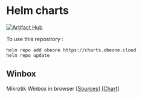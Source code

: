 # Helm charts
[![Artifact Hub](https://img.shields.io/endpoint?url=https://artifacthub.io/badge/repository/obeone)](https://artifacthub.io/packages/search?repo=obeone)

To use this repository :

```console
helm repo add obeone https://charts.obeone.cloud
helm repo update
```

## Winbox
Mikrotik Winbox in browser [[Sources]](https://github.com/obeone/winbox-docker) [[Chart]](winbox)